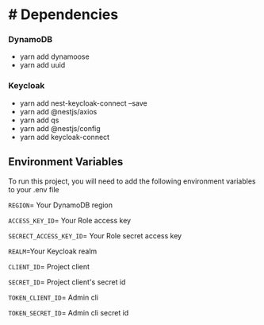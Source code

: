 # # Dependencies

### DynamoDB

- yarn add dynamoose
- yarn add uuid

### Keycloak

- yarn add nest-keycloak-connect –save
- yarn add @nestjs/axios
- yarn add qs
- yarn add @nestjs/config
- yarn add keycloak-connect

## Environment Variables

To run this project, you will need to add the following environment variables to your .env file

`REGION`= Your DynamoDB region

`ACCESS_KEY_ID`= Your Role access key

`SECRECT_ACCESS_KEY_ID`= Your Role secret access key

`REALM`=Your Keycloak realm

`CLIENT_ID`= Project client

`SECRET_ID`= Project client's secret id

`TOKEN_CLIENT_ID`= Admin cli

`TOKEN_SECRET_ID`= Admin cli secret id
